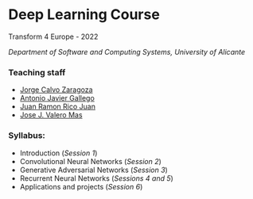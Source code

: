 # Deep Learning Course

Transform 4 Europe - 2022

_Department of Software and Computing Systems, University of Alicante_

### Teaching staff

* [Jorge Calvo Zaragoza](mailto:jcalvo@dlsi.ua.es)
* [Antonio Javier Gallego](mailto:jgallego@dlsi.ua.es)
* [Juan Ramon Rico Juan](mailtoJuanRamonRico@ua.es)
* [Jose J. Valero Mas](mailto:jjvalero@dlsi.ua.es)

### Syllabus:

* Introduction (_Session 1_)
* Convolutional Neural Networks (_Session 2_)
* Generative Adversarial Networks (_Session 3_)
* Recurrent Neural Networks (_Sessions 4 and 5_)
* Applications and projects (_Session 6_)